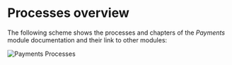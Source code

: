 # Processes overview

The following scheme shows the processes and chapters of the *Payments* module documentation and their link to other modules:

![Payments Processes](../../Assets/Screenshots/Payments/PaymentsProcesses.png "[Payments Processes]")